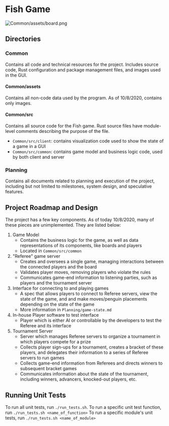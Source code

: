 # Fish Game

![Common/assets/board.png](Fish)

## Directories

### Common
Contains all code and technical resources for the project. Includes 
source code, Rust configuration and package management files, and images
used in the GUI.

#### Common/assets
Contains all non-code data used by the program. As of 10/8/2020,
contains only images.

#### Common/src
Contains all source code for the Fish game. Rust source files have
module-level comments describing the purpose of the file.
- `Common/src/client`: contains visualization code used to show the state of
    a game in a GUI
- `Common/src/common`: contains game model and business logic code, used by both
    client and server

### Planning
Contains all documents related to planning and execution of the project,
including but not limited to milestones, system design, and speculative
features.


## Project Roadmap and Design

The project has a few key components. As of today 10/8/2020,
many of these pieces are unimplemented. They are listed below:

1. Game Model
    - Contains the business logic for the game,
    as well as data representations of its components,
    like boards and players
    - Located in `Common/src/common`
2. "Referee" game server
    - Creates and oversees a single game, managing
    interactions between the connected players and
    the board
    - Validates player moves, removing players
    who violate the rules
    - Communicates game-end information to listening parties,
    such as players and the tournament server
3. Interface for connecting to and playing games
    - A spec that allows players to connect to Referee servers,
    view the state of the game, and and make moves/penguin 
    placements depending on the state of the game
    - More information in `Planning/game-state.md`
4. In-house Player software to test interface
    - Player which is either AI or controllable by the developers
    to test the Referee and its interface
5. Tournament Server
    - Server which manages Referee servers to organize
    a tournament in which players compete for a prize
    - Collects player sign-ups for a tournament,
    creates a bracket of these players, and delegates their
    information to a series of Referee servers to run games
    - Collects game-end information from Referees and directs
    winners to subsequent bracket games
    - Communicates information about the state of the tournament,
    including winners, advancers, knocked-out players, etc.


## Running Unit Tests
To run all unit tests, run `./run_tests.sh`.
To run a specific unit test function, run `./run_tests.sh <name_of_function>`
To run a specific module's unit tests, run `./run_tests.sh <name_of_module>`
